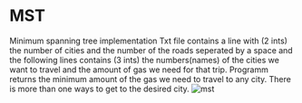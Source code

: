 # MST
Minimum spanning tree implementation
Txt file contains a line with (2 ints) the number of cities and the number of the roads seperated by a space and the following lines contains (3 ints) the numbers(names) of the cities we want to travel and the amount of gas we need for that trip. Programm returns the minimum amount of the gas we need to travel to any city. There is more than one ways to get to the desired city. 
![mst](https://user-images.githubusercontent.com/28065131/170320361-86e6abdc-7ac4-4eb0-8c7c-e6e4341122b4.png)

